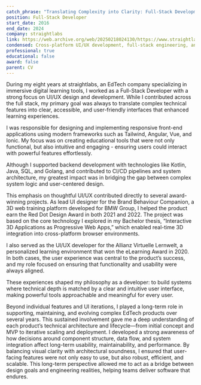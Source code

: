 ```yaml
---
catch_phrase: "Translating Complexity into Clarity: Full-Stack Development with a Focus on Human-Centered Design"
position: Full-Stack Developer
start_date: 2016
end_date: 2024
company: straightlabs
link: https://web.archive.org/web/20250218024130/https://www.straightlabs.com/
condensed: Cross-platform UI/UX development, full-stack engineering, and software architecture with experience in CI/CD, agile workflows, process optimization, 2D/3D interactive applications, and e-commerce solutions.
professional: true
educational: false
award: false
parent: CV
---
```


During my eight years at straightlabs, an EdTech company specializing in immersive digital learning tools, I worked as a Full-Stack Developer with a strong focus on UI/UX design and development. While I contributed across the full stack, my primary goal was always to translate complex technical features into clear, accessible, and user-friendly interfaces that enhanced learning experiences.

I was responsible for designing and implementing responsive front-end applications using modern frameworks such as Tailwind, Angular, Vue, and Ionic. My focus was on creating educational tools that were not only functional, but also intuitive and engaging - ensuring users could interact with powerful features effortlessly.

Although I supported backend development with technologies like Kotlin, Java, SQL, and Golang, and contributed to CI/CD pipelines and system architecture, my greatest impact was in bridging the gap between complex system logic and user-centered design.

This emphasis on thoughtful UI/UX contributed directly to several award-winning projects. As lead UI designer for the Brand Behaviour Companion, a 3D web training platform developed for BMW Group, I helped the product earn the Red Dot Design Award in both 2021 and 2022. The project was based on the core technology I explored in my Bachelor thesis, “Interactive 3D Applications as Progressive Web Apps,” which enabled real-time 3D integration into cross-platform browser environments.

I also served as the UI/UX developer for the Allianz Virtuelle Lernwelt, a personalized learning environment that won the eLearning Award in 2020. In both cases, the user experience was central to the product’s success, and my role focused on ensuring that functionality and usability were always aligned.

These experiences shaped my philosophy as a developer: to build systems where technical depth is matched by a clear and intuitive user interface, making powerful tools approachable and meaningful for every user.

Beyond individual features and UI iterations, I played a long-term role in supporting, maintaining, and evolving complex EdTech products over several years. This sustained involvement gave me a deep understanding of each product’s technical architecture and lifecycle—from initial concept and MVP to iterative scaling and deployment. I developed a strong awareness of how decisions around component structure, data flow, and system integration affect long-term usability, maintainability, and performance. By balancing visual clarity with architectural soundness, I ensured that user-facing features were not only easy to use, but also robust, efficient, and scalable. This long-term perspective allowed me to act as a bridge between design goals and engineering realities, helping teams deliver software that endures.